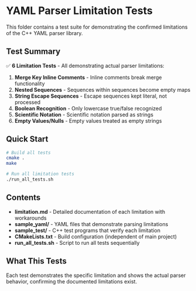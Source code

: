 # YAML Parser Limitation Tests

This folder contains a test suite for demonstrating the confirmed limitations of the C++ YAML parser library.

## Test Summary

✅ **6 Limitation Tests** - All demonstrating actual parser limitations:

1. **Merge Key Inline Comments** - Inline comments break merge functionality
2. **Nested Sequences** - Sequences within sequences become empty maps
3. **String Escape Sequences** - Escape sequences kept literal, not processed
4. **Boolean Recognition** - Only lowercase true/false recognized
5. **Scientific Notation** - Scientific notation parsed as strings
6. **Empty Values/Nulls** - Empty values treated as empty strings

## Quick Start

```bash
# Build all tests
cmake .
make

# Run all limitation tests
./run_all_tests.sh
```

## Contents

- **limitation.md** - Detailed documentation of each limitation with workarounds
- **sample_yaml/** - YAML files that demonstrate parsing limitations
- **sample_test/** - C++ test programs that verify each limitation
- **CMakeLists.txt** - Build configuration (independent of main project)
- **run_all_tests.sh** - Script to run all tests sequentially

## What This Tests

Each test demonstrates the specific limitation and shows the actual parser behavior, confirming the documented limitations exist.
